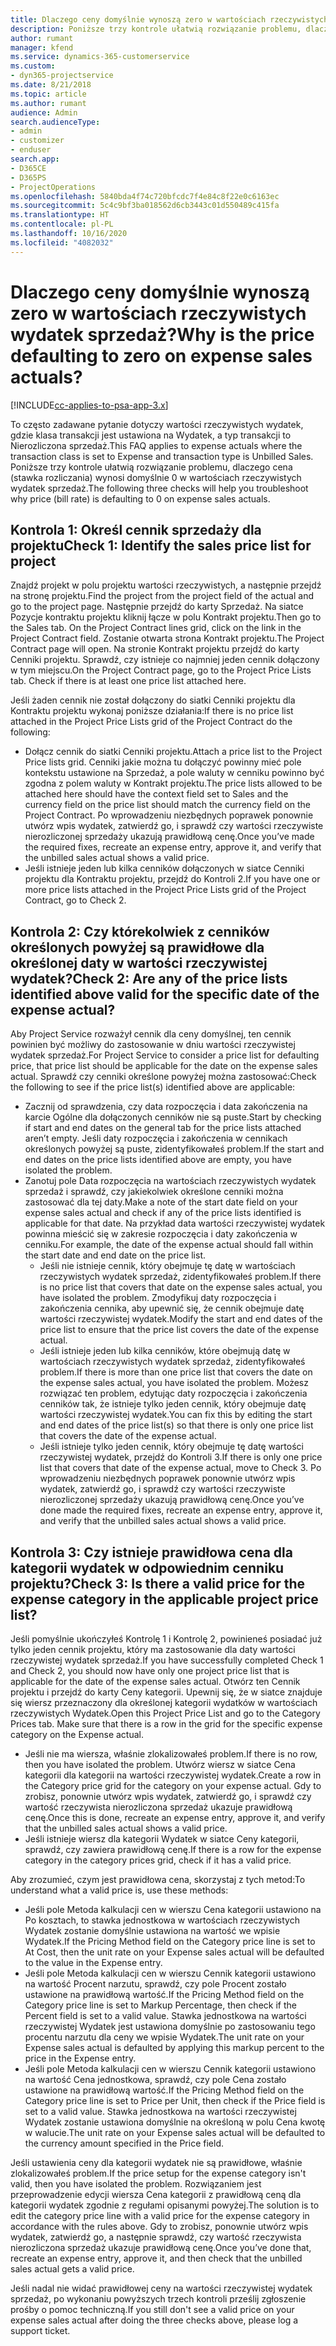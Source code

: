 ```yaml
---
title: Dlaczego ceny domyślnie wynoszą zero w wartościach rzeczywistych wydatek sprzedaż?
description: Poniższe trzy kontrole ułatwią rozwiązanie problemu, dlaczego cena wynosi domyślnie 0 w wartościach rzeczywistych wydatek sprzedaż.
author: rumant
manager: kfend
ms.service: dynamics-365-customerservice
ms.custom:
- dyn365-projectservice
ms.date: 8/21/2018
ms.topic: article
ms.author: rumant
audience: Admin
search.audienceType:
- admin
- customizer
- enduser
search.app:
- D365CE
- D365PS
- ProjectOperations
ms.openlocfilehash: 5840bda4f74c720bfcdc7f4e84c8f22e0c6163ec
ms.sourcegitcommit: 5c4c9bf3ba018562d6cb3443c01d550489c415fa
ms.translationtype: HT
ms.contentlocale: pl-PL
ms.lasthandoff: 10/16/2020
ms.locfileid: "4082032"
---
```

# <a name="why-is-the-price-defaulting-to-zero-on-expense-sales-actuals"></a><span data-ttu-id="82966-103">Dlaczego ceny domyślnie wynoszą zero w wartościach rzeczywistych wydatek sprzedaż?</span><span class="sxs-lookup"><span data-stu-id="82966-103">Why is the price defaulting to zero on expense sales actuals?</span></span>

[!INCLUDE[cc-applies-to-psa-app-3.x](../includes/cc-applies-to-psa-app-3x.md)]

<span data-ttu-id="82966-104">To często zadawane pytanie dotyczy wartości rzeczywistych wydatek, gdzie klasa transakcji jest ustawiona na Wydatek, a typ transakcji to Nierozliczona sprzedaż.</span><span class="sxs-lookup"><span data-stu-id="82966-104">This FAQ applies to expense actuals where the transaction class is set to Expense and transaction type is Unbilled Sales.</span></span> <span data-ttu-id="82966-105">Poniższe trzy kontrole ułatwią rozwiązanie problemu, dlaczego cena (stawka rozliczania) wynosi domyślnie 0 w wartościach rzeczywistych wydatek sprzedaż.</span><span class="sxs-lookup"><span data-stu-id="82966-105">The following three checks will help you troubleshoot why price (bill rate) is defaulting to 0 on expense sales actuals.</span></span>

## <a name="check-1-identify-the-sales-price-list-for-project"></a><span data-ttu-id="82966-106">Kontrola 1: Określ cennik sprzedaży dla projektu</span><span class="sxs-lookup"><span data-stu-id="82966-106">Check 1: Identify the sales price list for project</span></span>

<span data-ttu-id="82966-107">Znajdź projekt w polu projektu wartości rzeczywistych, a następnie przejdź na stronę projektu.</span><span class="sxs-lookup"><span data-stu-id="82966-107">Find the project from the project field of the actual and go to the project page.</span></span> <span data-ttu-id="82966-108">Następnie przejdź do karty Sprzedaż. Na siatce Pozycje kontraktu projektu kliknij łącze w polu Kontrakt projektu.</span><span class="sxs-lookup"><span data-stu-id="82966-108">Then go to the Sales tab. On the Project Contract lines grid, click on the link in the Project Contract field.</span></span> <span data-ttu-id="82966-109">Zostanie otwarta strona Kontrakt projektu.</span><span class="sxs-lookup"><span data-stu-id="82966-109">The Project Contract page will open.</span></span> <span data-ttu-id="82966-110">Na stronie Kontrakt projektu przejdź do karty Cenniki projektu. Sprawdź, czy istnieje co najmniej jeden cennik dołączony w tym miejscu.</span><span class="sxs-lookup"><span data-stu-id="82966-110">On the Project Contract page, go to the Project Price Lists tab. Check if there is at least one price list attached here.</span></span>

<span data-ttu-id="82966-111">Jeśli żaden cennik nie został dołączony do siatki Cenniki projektu dla Kontraktu projektu wykonaj poniższe działania:</span><span class="sxs-lookup"><span data-stu-id="82966-111">If there is no price list attached in the Project Price Lists grid of the Project Contract do the following:</span></span>

- <span data-ttu-id="82966-112">Dołącz cennik do siatki Cenniki projektu.</span><span class="sxs-lookup"><span data-stu-id="82966-112">Attach a price list to the Project Price lists grid.</span></span> <span data-ttu-id="82966-113">Cenniki jakie można tu dołączyć powinny mieć pole kontekstu ustawione na Sprzedaż, a pole waluty w cenniku powinno być zgodna z polem waluty w Kontrakt projektu.</span><span class="sxs-lookup"><span data-stu-id="82966-113">The price lists allowed to be attached here should have the context field set to Sales and the currency field on the price list should match the currency field on the Project Contract.</span></span> <span data-ttu-id="82966-114">Po wprowadzeniu niezbędnych poprawek ponownie utwórz wpis wydatek, zatwierdź go, i sprawdź czy wartości rzeczywiste nierozliczonej sprzedaży ukazują prawidłową cenę.</span><span class="sxs-lookup"><span data-stu-id="82966-114">Once you’ve made the required fixes, recreate an expense entry, approve it, and verify that the unbilled sales actual shows a valid price.</span></span>
- <span data-ttu-id="82966-115">Jeśli istnieje jeden lub kilka cenników dołączonych w siatce Cenniki projektu dla Kontraktu projektu, przejdź do Kontroli 2.</span><span class="sxs-lookup"><span data-stu-id="82966-115">If you have one or more price lists attached in the Project Price Lists grid of the Project Contract, go to Check 2.</span></span>

## <a name="check-2-are-any-of-the-price-lists-identified-above-valid-for-the-specific-date-of-the-expense-actual"></a><span data-ttu-id="82966-116">Kontrola 2: Czy którekolwiek z cenników określonych powyżej są prawidłowe dla określonej daty w wartości rzeczywistej wydatek?</span><span class="sxs-lookup"><span data-stu-id="82966-116">Check 2: Are any of the price lists identified above valid for the specific date of the expense actual?</span></span>

<span data-ttu-id="82966-117">Aby Project Service rozważył cennik dla ceny domyślnej, ten cennik powinien być możliwy do zastosowanie w dniu wartości rzeczywistej wydatek sprzedaż.</span><span class="sxs-lookup"><span data-stu-id="82966-117">For Project Service to consider a price list for defaulting price, that price list should be applicable for the date on the expense sales actual.</span></span> <span data-ttu-id="82966-118">Sprawdź czy cenniki określone powyżej można zastosować:</span><span class="sxs-lookup"><span data-stu-id="82966-118">Check the following to see if the price list(s) identified above are applicable:</span></span>

- <span data-ttu-id="82966-119">Zacznij od sprawdzenia, czy data rozpoczęcia i data zakończenia na karcie Ogólne dla dołączonych cenników nie są puste.</span><span class="sxs-lookup"><span data-stu-id="82966-119">Start by checking if start and end dates on the general tab for the price lists attached aren’t empty.</span></span> <span data-ttu-id="82966-120">Jeśli daty rozpoczęcia i zakończenia w cennikach określonych powyżej są puste, zidentyfikowałeś problem.</span><span class="sxs-lookup"><span data-stu-id="82966-120">If the start and end dates on the price lists identified above are empty, you have isolated the problem.</span></span> 
- <span data-ttu-id="82966-121">Zanotuj pole Data rozpoczęcia na wartościach rzeczywistych wydatek sprzedaż i sprawdź, czy jakiekolwiek określone cenniki można zastosować dla tej daty.</span><span class="sxs-lookup"><span data-stu-id="82966-121">Make a note of the start date field on your expense sales actual and check if any of the price lists identified is applicable for that date.</span></span> <span data-ttu-id="82966-122">Na przykład data wartości rzeczywistej wydatek powinna mieścić się w zakresie rozpoczęcia i daty zakończenia w cenniku.</span><span class="sxs-lookup"><span data-stu-id="82966-122">For example, the date of the expense actual should fall within the start date and end date on the price list.</span></span> 
    - <span data-ttu-id="82966-123">Jeśli nie istnieje cennik, który obejmuje tę datę w wartościach rzeczywistych wydatek sprzedaż, zidentyfikowałeś problem.</span><span class="sxs-lookup"><span data-stu-id="82966-123">If there is no price list that covers that date on the expense sales actual, you have isolated the problem.</span></span> <span data-ttu-id="82966-124">Zmodyfikuj daty rozpoczęcia i zakończenia cennika, aby upewnić się, że cennik obejmuje datę wartości rzeczywistej wydatek.</span><span class="sxs-lookup"><span data-stu-id="82966-124">Modify the start and end dates of the price list to ensure that the price list covers the date of the expense actual.</span></span> 
    - <span data-ttu-id="82966-125">Jeśli istnieje jeden lub kilka cenników, które obejmują datę w wartościach rzeczywistych wydatek sprzedaż, zidentyfikowałeś problem.</span><span class="sxs-lookup"><span data-stu-id="82966-125">If there is more than one price list that covers the date on the expense sales actual, you have isolated the problem.</span></span> <span data-ttu-id="82966-126">Możesz rozwiązać ten problem, edytując daty rozpoczęcia i zakończenia cenników tak, że istnieje tylko jeden cennik, który obejmuje datę wartości rzeczywistej wydatek.</span><span class="sxs-lookup"><span data-stu-id="82966-126">You can fix this by editing the start and end dates of the price list(s) so that there is only one price list that covers the date of the expense actual.</span></span> 
    - <span data-ttu-id="82966-127">Jeśli istnieje tylko jeden cennik, który obejmuje tę datę wartości rzeczywistej wydatek, przejdź do Kontroli 3.</span><span class="sxs-lookup"><span data-stu-id="82966-127">If there is only one price list that covers that date of the expense actual, move to Check 3.</span></span>
<span data-ttu-id="82966-128">Po wprowadzeniu niezbędnych poprawek ponownie utwórz wpis wydatek, zatwierdź go, i sprawdź czy wartości rzeczywiste nierozliczonej sprzedaży ukazują prawidłową cenę.</span><span class="sxs-lookup"><span data-stu-id="82966-128">Once you’ve done made the required fixes, recreate an expense entry, approve it, and verify that the unbilled sales actual shows a valid price.</span></span>

## <a name="check-3-is-there-a-valid-price-for-the-expense-category-in-the-applicable-project-price-list"></a><span data-ttu-id="82966-129">Kontrola 3: Czy istnieje prawidłowa cena dla kategorii wydatek w odpowiednim cenniku projektu?</span><span class="sxs-lookup"><span data-stu-id="82966-129">Check 3: Is there a valid price for the expense category in the applicable project price list?</span></span> 

<span data-ttu-id="82966-130">Jeśli pomyślnie ukończyłeś Kontrolę 1 i Kontrolę 2, powinieneś posiadać już tylko jeden cennik projektu, który ma zastosowanie dla daty wartości rzeczywistej wydatek sprzedaż.</span><span class="sxs-lookup"><span data-stu-id="82966-130">If you have successfully completed Check 1 and Check 2, you should now have only one project price list that is applicable for the date of the expense sales actual.</span></span> <span data-ttu-id="82966-131">Otwórz ten Cennik projektu i przejdź do karty Ceny kategorii. Upewnij się, że w siatce znajduje się wiersz przeznaczony dla określonej kategorii wydatków w wartościach rzeczywistych Wydatek.</span><span class="sxs-lookup"><span data-stu-id="82966-131">Open this Project Price List and go to the Category Prices tab. Make sure that there is a row in the grid for the specific expense category on the Expense actual.</span></span>
 
- <span data-ttu-id="82966-132">Jeśli nie ma wiersza, właśnie zlokalizowałeś problem.</span><span class="sxs-lookup"><span data-stu-id="82966-132">If there is no row, then you have isolated the problem.</span></span> <span data-ttu-id="82966-133">Utwórz wiersz w siatce Cena kategorii dla kategorii na wartości rzeczywistej wydatek.</span><span class="sxs-lookup"><span data-stu-id="82966-133">Create a row in the Category price grid for the category on your expense actual.</span></span> <span data-ttu-id="82966-134">Gdy to zrobisz, ponownie utwórz wpis wydatek, zatwierdź go, i sprawdź czy wartość rzeczywista nierozliczona sprzedaż ukazuje prawidłową cenę.</span><span class="sxs-lookup"><span data-stu-id="82966-134">Once this is done, recreate an expense entry, approve it, and verify that the unbilled sales actual shows a valid price.</span></span> 
- <span data-ttu-id="82966-135">Jeśli istnieje wiersz dla kategorii Wydatek w siatce Ceny kategorii, sprawdź, czy zawiera prawidłową cenę.</span><span class="sxs-lookup"><span data-stu-id="82966-135">If there is a row for the expense category in the category prices grid, check if it has a valid price.</span></span>

<span data-ttu-id="82966-136">Aby zrozumieć, czym jest prawidłowa cena, skorzystaj z tych metod:</span><span class="sxs-lookup"><span data-stu-id="82966-136">To understand what a valid price is, use these methods:</span></span>

- <span data-ttu-id="82966-137">Jeśli pole Metoda kalkulacji cen w wierszu Cena kategorii ustawiono na Po kosztach, to stawka jednostkowa w wartościach rzeczywistych Wydatek zostanie domyślnie ustawiona na wartość we wpisie Wydatek.</span><span class="sxs-lookup"><span data-stu-id="82966-137">If the Pricing Method field on the Category price line is set to At Cost, then the unit rate on your Expense sales actual will be defaulted to the value in the Expense entry.</span></span>
- <span data-ttu-id="82966-138">Jeśli pole Metoda kalkulacji cen w wierszu Cennik kategorii ustawiono na wartość Procent narzutu, sprawdź, czy pole Procent zostało ustawione na prawidłową wartość.</span><span class="sxs-lookup"><span data-stu-id="82966-138">If the Pricing Method field on the Category price line is set to Markup Percentage, then check if the Percent field is set to a valid value.</span></span> <span data-ttu-id="82966-139">Stawka jednostkowa na wartości rzeczywistej Wydatek jest ustawiona domyślnie po zastosowaniu tego procentu narzutu dla ceny we wpisie Wydatek.</span><span class="sxs-lookup"><span data-stu-id="82966-139">The unit rate on your Expense sales actual is defaulted by applying this markup percent to the price in the Expense entry.</span></span>
- <span data-ttu-id="82966-140">Jeśli pole Metoda kalkulacji cen w wierszu Cennik kategorii ustawiono na wartość Cena jednostkowa, sprawdź, czy pole Cena zostało ustawione na prawidłową wartość.</span><span class="sxs-lookup"><span data-stu-id="82966-140">If the Pricing Method field on the Category price line is set to Price per Unit, then check if the Price field is set to a valid value.</span></span> <span data-ttu-id="82966-141">Stawka jednostkowa na wartości rzeczywistej Wydatek zostanie ustawiona domyślnie na określoną w polu Cena kwotę w walucie.</span><span class="sxs-lookup"><span data-stu-id="82966-141">The unit rate on your Expense sales actual will be defaulted to the currency amount specified in the Price field.</span></span>

<span data-ttu-id="82966-142">Jeśli ustawienia ceny dla kategorii wydatek nie są prawidłowe, właśnie zlokalizowałeś problem.</span><span class="sxs-lookup"><span data-stu-id="82966-142">If the price setup for the expense category isn't valid, then you have isolated the problem.</span></span> <span data-ttu-id="82966-143">Rozwiązaniem jest przeprowadzenie edycji wiersza Cena kategorii z prawidłową ceną dla kategorii wydatek zgodnie z regułami opisanymi powyżej.</span><span class="sxs-lookup"><span data-stu-id="82966-143">The solution is to edit the category price line with a valid price for the expense category in accordance with the rules above.</span></span> <span data-ttu-id="82966-144">Gdy to zrobisz, ponownie utwórz wpis wydatek, zatwierdź go, a następnie sprawdź, czy wartość rzeczywista nierozliczona sprzedaż ukazuje prawidłową cenę.</span><span class="sxs-lookup"><span data-stu-id="82966-144">Once you’ve done that, recreate an expense entry, approve it, and then check that the unbilled sales actual gets a valid price.</span></span>

<span data-ttu-id="82966-145">Jeśli nadal nie widać prawidłowej ceny na wartości rzeczywistej wydatek sprzedaż, po wykonaniu powyższych trzech kontroli prześlij zgłoszenie prośby o pomoc techniczną.</span><span class="sxs-lookup"><span data-stu-id="82966-145">If you still don't see a valid price on your expense sales actual after doing the three checks above, please log a support ticket.</span></span>


